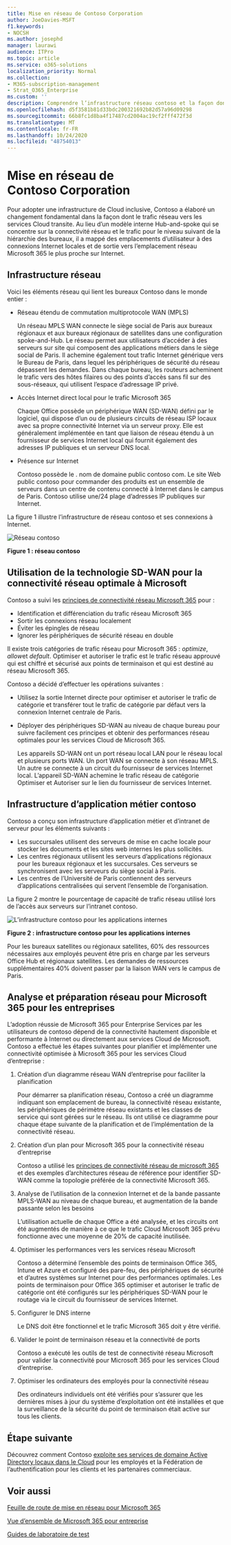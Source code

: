 ```yaml
---
title: Mise en réseau de Contoso Corporation
author: JoeDavies-MSFT
f1.keywords:
- NOCSH
ms.author: josephd
manager: laurawi
audience: ITPro
ms.topic: article
ms.service: o365-solutions
localization_priority: Normal
ms.collection:
- M365-subscription-management
- Strat_O365_Enterprise
ms.custom: ''
description: Comprendre l’infrastructure réseau contoso et la façon dont elle utilise la technologie SD-WAN pour optimiser les performances de mise en réseau à Microsoft 365 pour les services Cloud d’entreprise.
ms.openlocfilehash: d5f3581b81d33bdc200321692b82d57a96d09298
ms.sourcegitcommit: 66b8fc1d8ba4f17487cd2004ac19cf2fff472f3d
ms.translationtype: MT
ms.contentlocale: fr-FR
ms.lasthandoff: 10/24/2020
ms.locfileid: "48754013"
---
```

# <a name="networking-for-the-contoso-corporation"></a>Mise en réseau de Contoso Corporation

Pour adopter une infrastructure de Cloud inclusive, Contoso a élaboré un changement fondamental dans la façon dont le trafic réseau vers les services Cloud transite. Au lieu d’un modèle interne Hub-and-spoke qui se concentre sur la connectivité réseau et le trafic pour le niveau suivant de la hiérarchie des bureaux, il a mappé des emplacements d’utilisateur à des connexions Internet locales et de sortie vers l’emplacement réseau Microsoft 365 le plus proche sur Internet.

## <a name="networking-infrastructure"></a>Infrastructure réseau

Voici les éléments réseau qui lient les bureaux Contoso dans le monde entier :

- Réseau étendu de commutation multiprotocole WAN (MPLS) 

  Un réseau MPLS WAN connecte le siège social de Paris aux bureaux régionaux et aux bureaux régionaux de satellites dans une configuration spoke-and-Hub. Le réseau permet aux utilisateurs d’accéder à des serveurs sur site qui composent des applications métiers dans le siège social de Paris. Il achemine également tout trafic Internet générique vers le Bureau de Paris, dans lequel les périphériques de sécurité du réseau dépassent les demandes. Dans chaque bureau, les routeurs acheminent le trafic vers des hôtes filaires ou des points d’accès sans fil sur des sous-réseaux, qui utilisent l’espace d’adressage IP privé.

- Accès Internet direct local pour le trafic Microsoft 365

  Chaque Office possède un périphérique WAN (SD-WAN) défini par le logiciel, qui dispose d’un ou de plusieurs circuits de réseau ISP locaux avec sa propre connectivité Internet via un serveur proxy. Elle est généralement implémentée en tant que liaison de réseau étendu à un fournisseur de services Internet local qui fournit également des adresses IP publiques et un serveur DNS local.

- Présence sur Internet

  Contoso possède le \. nom de domaine public contoso com. Le site Web public contoso pour commander des produits est un ensemble de serveurs dans un centre de contenu connecté à Internet dans le campus de Paris. Contoso utilise une/24 plage d’adresses IP publiques sur Internet.

La figure 1 illustre l’infrastructure de réseau contoso et ses connexions à Internet.

![Réseau contoso](../media/contoso-networking/contoso-networking-fig1.png)
 
**Figure 1 : réseau contoso**

## <a name="use-of-sd-wan-for-optimal-network-connectivity-to-microsoft"></a>Utilisation de la technologie SD-WAN pour la connectivité réseau optimale à Microsoft

Contoso a suivi les [principes de connectivité réseau Microsoft 365](microsoft-365-network-connectivity-principles.md) pour :

- Identification et différenciation du trafic réseau Microsoft 365
- Sortir les connexions réseau localement
- Éviter les épingles de réseau
- Ignorer les périphériques de sécurité réseau en double

Il existe trois catégories de trafic réseau pour Microsoft 365 : *optimize*, *allow*et *default*. Optimiser et autoriser le trafic est le trafic réseau approuvé qui est chiffré et sécurisé aux points de terminaison et qui est destiné au réseau Microsoft 365.

Contoso a décidé d’effectuer les opérations suivantes :

- Utilisez la sortie Internet directe pour optimiser et autoriser le trafic de catégorie et transférer tout le trafic de catégorie par défaut vers la connexion Internet centrale de Paris.

- Déployer des périphériques SD-WAN au niveau de chaque bureau pour suivre facilement ces principes et obtenir des performances réseau optimales pour les services Cloud de Microsoft 365.

  Les appareils SD-WAN ont un port réseau local LAN pour le réseau local et plusieurs ports WAN. Un port WAN se connecte à son réseau MPLS. Un autre se connecte à un circuit du fournisseur de services Internet local. L’appareil SD-WAN achemine le trafic réseau de catégorie Optimiser et Autoriser sur le lien du fournisseur de services Internet.

## <a name="the-contoso-line-of-business-app-infrastructure"></a>Infrastructure d’application métier contoso

Contoso a conçu son infrastructure d’application métier et d’intranet de serveur pour les éléments suivants :

- Les succursales utilisent des serveurs de mise en cache locale pour stocker les documents et les sites web internes les plus sollicités.
- Les centres régionaux utilisent les serveurs d’applications régionaux pour les bureaux régionaux et les succursales. Ces serveurs se synchronisent avec les serveurs du siège social à Paris.
- Les centres de l’Université de Paris contiennent des serveurs d’applications centralisées qui servent l’ensemble de l’organisation.

La figure 2 montre le pourcentage de capacité de trafic réseau utilisé lors de l’accès aux serveurs sur l’intranet contoso.

![L’infrastructure contoso pour les applications internes](../media/contoso-networking/contoso-networking-fig2.png)
 
**Figure 2 : infrastructure contoso pour les applications internes**

Pour les bureaux satellites ou régionaux satellites, 60% des ressources nécessaires aux employés peuvent être pris en charge par les serveurs Office Hub et régionaux satellites. Les demandes de ressources supplémentaires 40% doivent passer par la liaison WAN vers le campus de Paris.

## <a name="network-analysis-and-preparation-for-microsoft-365-for-enterprise"></a>Analyse et préparation réseau pour Microsoft 365 pour les entreprises

L’adoption réussie de Microsoft 365 pour Enterprise Services par les utilisateurs de contoso dépend de la connectivité hautement disponible et performante à Internet ou directement aux services Cloud de Microsoft. Contoso a effectué les étapes suivantes pour planifier et implémenter une connectivité optimisée à Microsoft 365 pour les services Cloud d’entreprise :

1. Création d’un diagramme réseau WAN d’entreprise pour faciliter la planification

   Pour démarrer sa planification réseau, Contoso a créé un diagramme indiquant son emplacement de bureau, la connectivité réseau existante, les périphériques de périmètre réseau existants et les classes de service qui sont gérées sur le réseau. Ils ont utilisé ce diagramme pour chaque étape suivante de la planification et de l’implémentation de la connectivité réseau.

2. Création d’un plan pour Microsoft 365 pour la connectivité réseau d’entreprise

   Contoso a utilisé les [principes de connectivité réseau de microsoft 365](microsoft-365-network-connectivity-principles.md) et des exemples d’architectures réseau de référence pour identifier SD-WAN comme la topologie préférée de la connectivité Microsoft 365.

3. Analyse de l’utilisation de la connexion Internet et de la bande passante MPLS-WAN au niveau de chaque bureau, et augmentation de la bande passante selon les besoins

   L’utilisation actuelle de chaque Office a été analysée, et les circuits ont été augmentés de manière à ce que le trafic Cloud Microsoft 365 prévu fonctionne avec une moyenne de 20% de capacité inutilisée.

4. Optimiser les performances vers les services réseau Microsoft

   Contoso a déterminé l’ensemble des points de terminaison Office 365, Intune et Azure et configuré des pare-feu, des périphériques de sécurité et d’autres systèmes sur Internet pour des performances optimales. Les points de terminaison pour Office 365 optimiser et autoriser le trafic de catégorie ont été configurés sur les périphériques SD-WAN pour le routage via le circuit du fournisseur de services Internet.

5. Configurer le DNS interne

   Le DNS doit être fonctionnel et le trafic Microsoft 365 doit y être vérifié.

6. Valider le point de terminaison réseau et la connectivité de ports

   Contoso a exécuté les outils de test de connectivité réseau Microsoft pour valider la connectivité pour Microsoft 365 pour les services Cloud d’entreprise.

7. Optimiser les ordinateurs des employés pour la connectivité réseau

   Des ordinateurs individuels ont été vérifiés pour s’assurer que les dernières mises à jour du système d’exploitation ont été installées et que la surveillance de la sécurité du point de terminaison était active sur tous les clients.

## <a name="next-step"></a>Étape suivante

Découvrez comment Contoso [exploite ses services de domaine Active Directory locaux dans le Cloud](contoso-identity.md) pour les employés et la Fédération de l’authentification pour les clients et les partenaires commerciaux.

## <a name="see-also"></a>Voir aussi

[Feuille de route de mise en réseau pour Microsoft 365](networking-roadmap-microsoft-365.md)

[Vue d’ensemble de Microsoft 365 pour entreprise](microsoft-365-overview.md)

[Guides de laboratoire de test](m365-enterprise-test-lab-guides.md)
